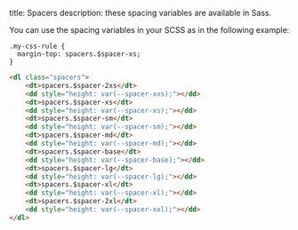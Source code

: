 title: Spacers
description: these spacing variables are available in Sass.

You can use the spacing variables in your SCSS as in the following example:

    .my-css-rule {
      margin-top: spacers.$spacer-xs;
    }

```html
<dl class="spacers">
    <dt>spacers.$spacer-2xs</dt>
    <dd style="height: var(--spacer-xxs);"></dd>
    <dt>spacers.$spacer-xs</dt>
    <dd style="height: var(--spacer-xs);"></dd>
    <dt>spacers.$spacer-sm</dt>
    <dd style="height: var(--spacer-sm);"></dd>
    <dt>spacers.$spacer-md</dt>
    <dd style="height: var(--spacer-md);"></dd>
    <dt>spacers.$spacer-base</dt>
    <dd style="height: var(--spacer-base);"></dd>
    <dt>spacers.$spacer-lg</dt>
    <dd style="height: var(--spacer-lg);"></dd>
    <dt>spacers.$spacer-xl</dt>
    <dd style="height: var(--spacer-xl);"></dd>
    <dt>spacers.$spacer-2xl</dt>
    <dd style="height: var(--spacer-xxl);"></dd>
</dl>
```
